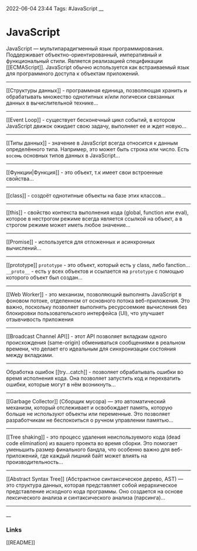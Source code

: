 2022-06-04 23:44
Tags: #JavaScript
__
# JavaScript
JavaScript — мультипарадигменный язык программирования. Поддерживает объектно-ориентированный, императивный и функциональный стили. Является реализацией спецификации [[ECMAScript]]. JavaScript обычно используется как встраиваемый язык для программного доступа к объектам приложений.

---
[[Структуры данных]] - программная единица, позволяющая хранить и обрабатывать множество однотипных и/или логически связанных данных в вычислительной технике...

---
[[Event Loop]] - cуществует бесконечный цикл событий, в котором JavaScript движок ожидает свою задачу, выполняет ее и ждет новую...

---
[[Типы данных]] - значение в JavaScript всегда относится к данным определённого типа. Например, это может быть строка или число. Есть `восемь` основных типов данных в JavaScript...

---
[[Функции|Функция]] - это объект, т.к имеет свои встроенные свойства...

---
[[class]] - создоёт однотипные объекты на базе этих классов...

---
[[this]] - свойство контекста выполнения кода (global, function или eval), которое в нестрогом режиме всегда является ссылкой на объект, а в строгом режиме может иметь любое значение...

---
[[Promise]] - используется для отложенных и асинхронных вычислений...

---
[[prototype]]
`prototype` - это объект, который есть у class, либо fanction...
`__proto__` - есть у всех объектов и ссылается на `prototype` с помощью которого объект был создан...

---

[[Web Worker]] - это механизм, позволяющий выполнять JavaScript в фоновом потоке, отделенном от основного потока веб-приложения. Это важно, поскольку позволяет выполнять ресурсоемкие вычисления без блокировки пользовательского интерфейса (UI), что улучшает отзывчивость приложения

---

[[Broadcast Channel API]] - этот API позволяет вкладкам одного происхождения (same-origin) обмениваться сообщениями в реальном времени, что делает его идеальным для синхронизации состояния между вкладками.

---
Обработка ошибок [[try...catch]] - позволяет обрабатывать ошибки во время исполнения кода. Она позволяет запустить код и перехватить ошибки, которые могут в нём возникнуть...

---

 [[Garbage Collector]] (Сборщик мусора) — это автоматический механизм, который отслеживает и освобождает память, которую больше не используют объекты или переменные. Это позволяет разработчикам не беспокоиться о ручном управлении памятью...

---

[[Tree shaking]] - это процесс удаления неиспользуемого кода (dead code elimination) из вашего проекта во время сборки. Это помогает уменьшить размер финального бандла, что особенно важно для веб-приложений, где каждый лишний байт может влиять на производительность...

---

[[Abstract Syntax Tree]] (Абстрактное синтаксическое дерево, AST) — это структура данных, которая представляет собой иерархическое представление исходного кода программы. Оно создается на основе лексического анализа и синтаксического анализа (парсинга)...

---
__
### Links
[[README]]
